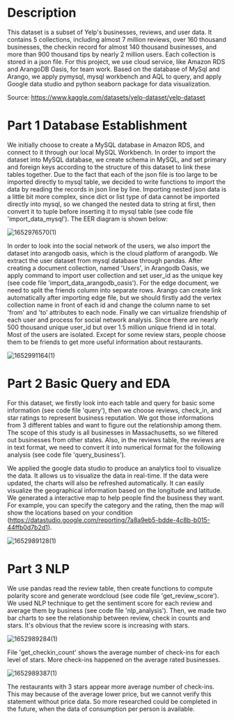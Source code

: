 # Description
This dataset is a subset of Yelp's businesses, reviews, and user data. It contains 5 collections, including almost 7 million reviews, over 160 thousand businesses, the checkin record for almost 140 thousand businesses, and more than 900 thousand tips by nearly 2 million users. Each collection is stored in a json file. For this project, we use cloud service, like Amazon RDS and ArangoDB Oasis, for team work. Based on the database of MySql and Arango, we apply pymysql, mysql workbench and AQL to query, and apply Google data studio and python seaborn package for data visualization.

Source: https://www.kaggle.com/datasets/yelp-dataset/yelp-dataset

# Part 1 Database Establishment
We initially choose to create a MySQL database in Amazon RDS, and connect to it through our local MySQL Workbench. In order to import the dataset into MySQL database, we create schema in MySQL, and set primary and foreign keys according to the structure of this dataset to link these tables together. Due to the fact that each of the json file is too large to be imported directly to mysql table, we decided to write functions to import the data by reading the records in json line by line. Importing nested json data is a little bit more complex, since dict or list type of data cannot be imported directly into mysql, so we changed the nested data to string at first, then convert it to tuple before inserting it to mysql table (see code file 'import_data_mysql'). The EER diagram is shown below:

![1652976570(1)](https://user-images.githubusercontent.com/90291484/169347300-a5bcfe01-281b-4a65-a053-156417910ca4.png)

In order to look into the social network of the users, we also import the dataset into arangodb oasis, which is the cloud platform of arangodb. We extract the user dataset from mysql database through pandas. After creating a document collection, named 'Users', in Arangodb Oasis, we apply command to import user collection and set user_id as the unique key (see code file 'import_data_arangodb_oasis'). For the edge document, we need to split the friends column into separate rows. Arango can create link automatically after importing edge file, but we should firstly add the vertex collection name in front of each id and change the column name to set 'from' and 'to' attributes to each node. Finally we can virtualize friendship of each user and process for social network analysis. Since there are nearly 500 thousand unique user_id but over 1.5 million unique friend id in total. Most of the users are isolated. Except for some review stars, people choose them to be friends to get more useful information about restaurants.

![1652991164(1)](https://user-images.githubusercontent.com/90291484/169396510-51bcf85b-e7aa-4e78-b592-716f7e18423b.png)

# Part 2 Basic Query and EDA
For this dataset, we firstly look into each table and query for basic some information (see code file 'query'), then we choose reviews, check_in, and star ratings to represent business reputation. We got those informations from 3 different tables and want to figure out the relationship among them. The scope of this study is all businesses in Massachusetts, so we filtered out businesses from other states. Also, in the reviews table, the reviews are in text format, we need to convert it into numerical format for the following analysis (see code file 'query_business'). 

We applied the google data studio to produce an analytics tool to visualize the data. It allows us to visualize the data in real-time. If the data were updated, the charts will also be refreshed automatically. It can easily visualize the geographical information based on the longitude and latitude. We generated a interactive map to help people find the business they want. For example, you can specify the category and the rating, then the map will show the locations based on your condition (https://datastudio.google.com/reporting/7a8a9eb5-bdde-4c8b-b015-44ffb0d7b2d1). 

![1652989128(1)](https://user-images.githubusercontent.com/90291484/169388824-b74395e6-e594-49fd-a2d5-490c67cc911d.png)

# Part 3 NLP
We use pandas read the review table, then create functions to compute polarity score and generate wordcloud (see code file 'get_review_score'). We used NLP technique to get the sentiment score for each review and average them by business (see code file 'nlp_analysis'). Then, we made two bar charts to see the relationship between review, check in counts and stars. It's obvious that the review score is increasing with stars.

![1652989284(1)](https://user-images.githubusercontent.com/90291484/169389246-471b9715-9e34-47bf-91b0-504dd9f97af2.png)

File 'get_checkin_count' shows the average number of check-ins for each level of stars. More check-ins happened on the average rated businesses.

![1652989387(1)](https://user-images.githubusercontent.com/90291484/169389493-9a610fec-7291-4e04-8e45-2965ccbfe704.png)

The restaurants with 3 stars appear more average number of check-ins. This may because of the average lower price, but we cannot verify this statement without price data. So more researched could be completed in the future, when the data of consumption per person is available.
